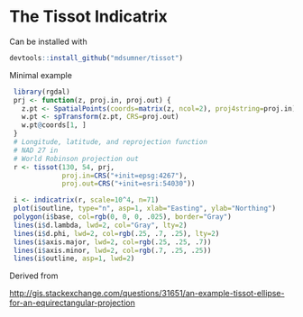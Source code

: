 <!-- README.md is generated from README.Rmd. Please edit that file -->
The Tissot Indicatrix
=====================

Can be installed with

``` r
devtools::install_github("mdsumner/tissot")
```

Minimal example

``` r
 library(rgdal)
 prj <- function(z, proj.in, proj.out) {
   z.pt <- SpatialPoints(coords=matrix(z, ncol=2), proj4string=proj.in)
   w.pt <- spTransform(z.pt, CRS=proj.out)
   w.pt@coords[1, ]
 }
 # Longitude, latitude, and reprojection function
 # NAD 27 in
 # World Robinson projection out
 r <- tissot(130, 54, prj,
             proj.in=CRS("+init=epsg:4267"),
             proj.out=CRS("+init=esri:54030"))

 i <- indicatrix(r, scale=10^4, n=71)
 plot(i$outline, type="n", asp=1, xlab="Easting", ylab="Northing")
 polygon(i$base, col=rgb(0, 0, 0, .025), border="Gray")
 lines(i$d.lambda, lwd=2, col="Gray", lty=2)
 lines(i$d.phi, lwd=2, col=rgb(.25, .7, .25), lty=2)
 lines(i$axis.major, lwd=2, col=rgb(.25, .25, .7))
 lines(i$axis.minor, lwd=2, col=rgb(.7, .25, .25))
 lines(i$outline, asp=1, lwd=2)
```

Derived from

<http://gis.stackexchange.com/questions/31651/an-example-tissot-ellipse-for-an-equirectangular-projection>
